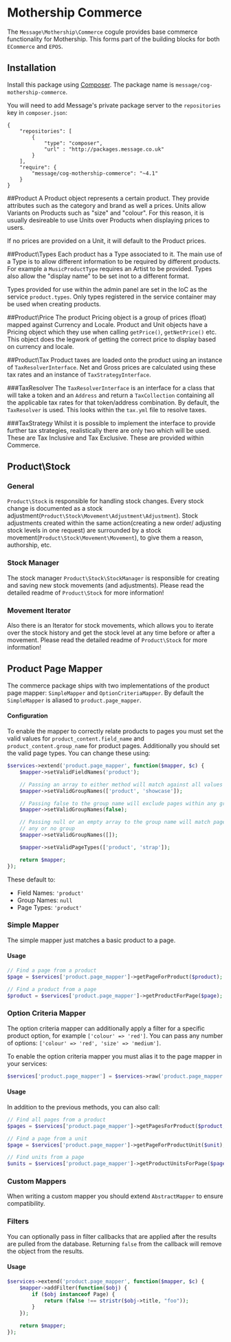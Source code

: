 # Mothership Commerce

The `Message\Mothership\Commerce` cogule provides base commerce functionality for Mothership. This forms part of the building blocks for both `ECommerce` and `EPOS`.

## Installation

Install this package using [Composer](http://getcomposer.org/). The package name is `message/cog-mothership-commerce`.

You will need to add Message's private package server to the `repositories` key in `composer.json`:

	{
		"repositories": [
			{
				"type": "composer",
				"url" : "http://packages.message.co.uk"
			}
		],
		"require": {
			"message/cog-mothership-commerce": "~4.1"
		}
	}

##Product
A Product object represents a certain product. They provide attributes such as the category and brand as well a prices. Units allow Variants on Products such as "size" and "colour". For this reason, it is usually desireable to use Units over Products when displaying prices to users.

If no prices are provided on a Unit, it will default to the Product prices.

##Product\Types
Each product has a Type associated to it. The main use of a Type is to allow different information to be required by different products. For example a `MusicProductType` requires an Artist to be provided. Types also allow the "display name" to be set inot to a different format. 

Types provided for use within the admin panel are set in the IoC as the service `product.types`. Only types registered in the service container may be used when creating products.

##Product\Price
The product Pricing object is a group of prices (float) mapped against Currency and Locale. Product and Unit objects have a Pricing object which they use when calling `getPrice()`, `getNetPrice()` etc. This object does the legwork of getting the correct price to display based on currency and locale.

##Product\Tax
Product taxes are loaded onto the product using an instance of `TaxResolverInterface`. Net and Gross prices are calculated using these tax rates and an instance of `TaxStrategyInterface`.

###TaxResolver
The `TaxResolverInterface` is an interface for a class that will take a token and an `Address` and return a `TaxCollection` containing all the applicable tax rates for that token/address combination. By default, the `TaxResolver` is used. This looks within the `tax.yml` file to resolve taxes.

###TaxStrategy
Whilst it is possible to implement the interface to provide further tax strategies, realistically there are only two which will be used. These are Tax Inclusive and Tax Exclusive. These are provided within Commerce.

## Product\Stock
### General
`Product\Stock` is responsible for handling stock changes. Every stock change is documented as a stock adjustment(`Product\Stock\Movement\Adjustment\Adjustment`). Stock adjustments created within the same action(creating a new order/ adjusting stock levels in one request) are surrounded by a stock movement(`Product\Stock\Movement\Movement`), to give them a reason, authorship, etc.

### Stock Manager
The stock manager `Product\Stock\StockManager` is responsible for creating and saving new stock movements (and adjustments). Please read the detailed readme of `Product\Stock` for more information!

### Movement Iterator
Also there is an Iterator for stock movements, which allows you to iterate over the stock history and get the stock level at any time before or after a movement.  Please read the detailed readme of `Product\Stock` for more information!

## Product Page Mapper

The commerce package ships with two implementations of the product page mapper: `SimpleMapper` and
`OptionCriteriaMapper`. By default the `SimpleMapper` is aliased to `product.page_mapper`.

#### Configuration

To enable the mapper to correctly relate products to pages you must set the valid values for
`product_content.field_name` and `product_content.group_name` for product pages. Additionally you should set the valid
page types. You can change these using:

```php
$services->extend('product.page_mapper', function($mapper, $c) {
	$mapper->setValidFieldNames('product');

	// Passing an array to either method will match against all values
	$mapper->setValidGroupNames(['product', 'showcase']);

	// Passing false to the group name will exclude pages within any group
	$mapper->setValidGroupNames(false);

	// Passing null or an empty array to the group name will match pages with
	// any or no group
	$mapper->setValidGroupNames([]);

	$mapper->setValidPageTypes(['product', 'strap']);

	return $mapper;
});
```

These default to:

- Field Names: `'product'`
- Group Names: `null`
- Page Types: `'product'`


### Simple Mapper

The simple mapper just matches a basic product to a page.

#### Usage

```php
// Find a page from a product
$page = $services['product.page_mapper']->getPageForProduct($product);

// Find a product from a page
$product = $services['product.page_mapper']->getProductForPage($page);
```


### Option Criteria Mapper

The option criteria mapper can additionally apply a filter for a specific product option, for example `['colour' => 'red']`. You can pass any number of options: `['colour' => 'red', 'size' => 'medium']`.

To enable the option criteria mapper you must alias it to the page mapper in your services:

```php
$services['product.page_mapper'] = $services->raw('product.page_mapper.option_criteria');
```

#### Usage

In addition to the previous methods, you can also call:

```php
// Find all pages from a product
$pages = $services['product.page_mapper']->getPagesForProduct($product, ['colour' => 'red']);

// Find a page from a unit
$page = $services['product.page_mapper']->getPageForProductUnit($unit);

// Find units from a page
$units = $services['product.page_mapper']->getProductUnitsForPage($page);
```


### Custom Mappers

When writing a custom mapper you should extend `AbstractMapper` to ensure compatibility.


### Filters

You can optionally pass in filter callbacks that are applied after the results are pulled from the database. Returning `false` from the callback will remove the object from the results.

#### Usage

```php
$services->extend('product.page_mapper', function($mapper, $c) {
	$mapper->addFilter(function($obj) {
		if ($obj instanceof Page) {
			return (false !== stristr($obj->title, "foo"));
		}
	});

	return $mapper;
});
```